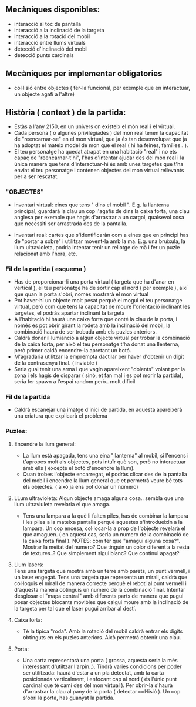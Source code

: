 ## Mecàniques disponibles:
- interacció al toc de pantalla
- interacció a la inclinació de la targeta
- interacció a la rotació del mobil
- interacció entre llums virtuals
- detecció d'inclinació del mobil
- detecció punts cardinals

## Mecàniques per implementar obligatories
- col·lisió entre objectes ( fer-la funcional, per exemple que en interactuar, un objecte agafi a l'altre)

## Història ( context ) de la partida: 
- Estàs a l'any 2150, en un univers on existeix el món real i el virtual. 
- Cada persona ( o algunes privilegiades ) del mon real tenen la capacitat de "reencarnar-se" en el mon virtual, que ja és tan desenvolupat que ja ha adoptat el mateix model de mon que el real ( hi ha feines, famílies.. ). 
- El teu personatge ha quedat atrapat en una habitació "real" i no ets capaç de "reencarnar-t'hi", l'has d'intentar ajudar des del mon real i la única manera que tens d'interactuar-hi és amb unes targetes que t'ha enviat el teu personatge i contenen objectes del mon virtual rellevants per a ser rescatat.   


### "OBJECTES"
- inventari virtual: eines que tens " dins el mobil ". E.g. la llanterna principal, guardarà la clau un cop l'agafis de dins la caixa forta, una clau anglesa per exemple que hagis d'arrastrar a un cargol, qualsevol cosa que necessiti ser arrastrada des de la pantalla. 

- inventari real: cartes que s'identificaràn com a eines que en principi has de "portar a sobre" i utilitzar movent-la amb la ma. E.g. una bruixula, la llum ultravioleta, podria intentar tenir un rellotge de mà i fer un puzle relacionat amb l'hora, etc. 


### Fil de la partida ( esquema )
- Has de proporcionar-li una porta virtual ( targeta que ha d'anar en vertical ), el teu personatge ha de sortir cap al nord ( per exemple ), així que quan la porta s'obri, només mostrarà el mon virtual 
- Pot haver-hi un objecte molt pesat perquè el mogui el teu personatge virtual, però com que tens la capacitat de moure l'orientació inclinant les targetes, el podràs apartar inclinant la targeta
- A l'habitació hi haurà una caixa forta que conté la clau de la porta, i només es pot obrir girant la rodeta amb la inclinació del mobil, la combinació haurà de ser trobada amb els puzles anteriors.
- Caldrà donar il·lumianció a algun objecte virtual per trobar la combinació de la caixa forta, per això el teu personatge t'ha donat una llenterna, però primer caldà encendre-la apretant un botó. 
- M'agradaria utilitzar la emprempta dactilar per haver d'obtenir un digit de la contrasenya final. ( inviable )
- Seria guai tenir una arma i que vagin apareixent "dolents" volant per la zona i els hagis de disparar ( sinó, et fan mal i es pot morir la partida), seria fer spawn a l'espai random però.. molt dificil

### Fil de la partida 
- Caldrà escanejar una imatge d'inici de partida, en aquesta apareixerà una criatura que explicarà el problema

### Puzles: 

1. Encendre la llum general:  
    - La llum està apagada, tens una eina "llanterna" al mobil, si l'encens i t'apropes molt als objectes, pots intuïr què son, però no interactuar amb ells ( excepte el botó d'encendre la llum). 
    - Quan trobes l'objecte encarregat, el podràs clicar des de la pantalla del mobil i encendre la llum general que et permetrà veure bé tots els objectes. ( això ja ens pot donar un número)

2. LLum ultravioleta: 
    Algun objecte amaga alguna cosa.. sembla que una llum ultraviuleta revelaria el que amaga.
    - Tens una lampara a la què li falten piles, has de combinar la lampara i les piles a la mateixa pantalla perquè aquestes s'introdueixin a la lampara. Un cop encesa, col·locar-la a prop de l'objecte revelarà el que amaguen. ( en aquest cas, seria un numero de la combinació de la caixa forta final ).
    NOTES: com fer que "amagui alguna cosa?". Mostrar la meitat del numero? Que tinguin un color diferent a la resta de textures..? Que simplement sigui blanc? Que continui apagat?

3. Llum lasers:  
    Tens una targeta que mostra amb un terre amb parets, un punt vermell, i un laser engegat. Tens una targeta que representa un mirall, caldrà que col·loquis el mirall de manera correcte perquè el reboti al punt vermell i d'aquesta manera obtinguis un numero de la combinació final. Intentar desglosar el "mapa central" amb diferents parts de manera que pugui posar objectes blocants movibles que calgui moure amb la inclinació de la targeta per tal que el laser pugui arribar al destí.

4. Caixa forta: 
    - Té la tipica "roda". Amb la rotació del mobil caldrà entrar els digits obtinguts en els puzles anteriors. Això permetrà obtenir una clau. 

5. Porta:
    - Una carta representarà una porta ( grossa, aquesta seria la més interessant d'utiltzar l'arpin..). Tindrà varies condicions per poder ser utilitzada: haurà d'estar a un pla detectat, amb la carta posicionada verticalment, i enfocant cap al nord ( és l'únic punt cardinal que té camí des del mon virtual ). Per obrir-la s'haurà d'arrastrar la clau al pany de la porta ( detectar col·lisió ). Un cop s'obri la porta, has guanyat la partida.

       


    

    




